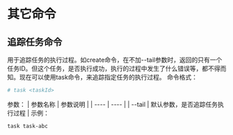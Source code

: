 # 其它命令
## 追踪任务命令
用于追踪任务的执行过程。如create命令，在不加--tail参数时，返回的只有一个任务ID。但这个任务，是否执行成功，执行的过程中发生了什么错误等，都不得而知。现在可以使用task命令，来追踪指定任务的执行过程。
命令格式：
```bash
# task <taskId>
```
参数：
| 参数名称 | 参数说明 |
| ---- | ---- |
| --tail | 默认参数，是否追踪任务执行过程 |
示例：
```bash
task task-abc
```
